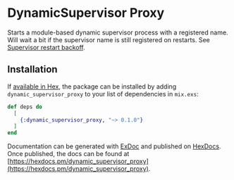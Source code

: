 # DynamicSupervisor Proxy

Starts a module-based dynamic supervisor process with a registered name.
Will wait a bit if the supervisor name is still registered on restarts.
See [Supervisor restart backoff](https://github.com/erlang/otp/pull/1287).

## Installation

If [available in Hex](https://hex.pm/docs/publish), the package can be installed
by adding `dynamic_supervisor_proxy` to your list of dependencies in `mix.exs`:

```elixir
def deps do
  [
    {:dynamic_supervisor_proxy, "~> 0.1.0"}
  ]
end
```

Documentation can be generated with [ExDoc](https://github.com/elixir-lang/ex_doc)
and published on [HexDocs](https://hexdocs.pm). Once published, the docs can
be found at [https://hexdocs.pm/dynamic_supervisor_proxy](https://hexdocs.pm/dynamic_supervisor_proxy).

